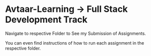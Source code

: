 # Avtaar-Learning -> Full Stack Development Track

Navigate to respective Folder to See my Submission of Assignments.

You can even find instructions of how to run each assignment in the respective folder.
